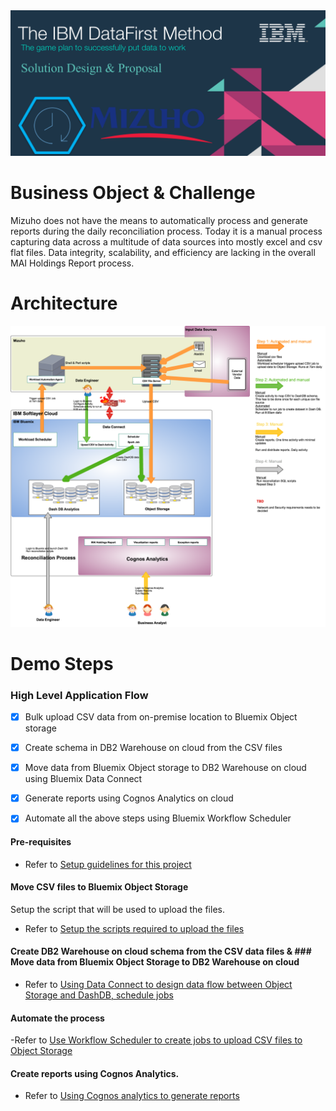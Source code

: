 <img src="https://github.com/arunwagle/DemoRepo/blob/master/clients/Mizuho/images/Mizuho_header.png">

# Business Object & Challenge
Mizuho does not have the means to automatically process and generate reports during the daily reconciliation process. Today it is a manual process capturing data across a multitude of data sources into mostly excel and csv flat files. Data integrity, scalability, and efficiency are lacking in the overall MAI Holdings Report process.

# Architecture

<img src="https://github.com/arunwagle/DemoRepo/blob/master/clients/Mizuho/images/Mizuho-architecture.png">

# Demo Steps
### High Level Application Flow
- [x] Bulk upload CSV data from on-premise location to Bluemix Object storage
- [x] Create schema in DB2 Warehouse on cloud from the CSV files
- [x] Move data from Bluemix Object storage to DB2 Warehouse on cloud using Bluemix Data Connect
- [x] Generate reports using Cognos Analytics on cloud
- [x] Automate all the above steps using Bluemix Workflow Scheduler 


#### Pre-requisites
- Refer to [Setup guidelines for this project](setupdoc.md)

#### Move CSV files to Bluemix Object Storage
  Setup the script that will be used to upload the files.  
  - Refer to [Setup the scripts required to upload the files](src/main/bin/scripts/moveToCloud/README.md)  

#### Create DB2 Warehouse on cloud schema from the CSV data files & ### Move data from Bluemix Object Storage to DB2 Warehouse on cloud
- Refer to [Using Data Connect to design data flow between Object Storage and DashDB, schedule jobs](DataConnect.md)

#### Automate the process 
-Refer to [Use Workflow Scheduler to create jobs to upload CSV files to Object Storage](WorkflowScheduler.md)

#### Create reports using Cognos Analytics.
- Refer to [Using Cognos analytics to generate reports](CognosAnalytics.md)

